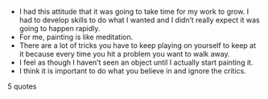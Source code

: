  - I had this attitude that it was going to take time for my work to grow. I had to develop skills to do what I wanted and I didn’t really expect it was going to happen rapidly.
 - For me, painting is like meditation.
 - There are a lot of tricks you have to keep playing on yourself to keep at it because every time you hit a problem you want to walk away.
 - I feel as though I haven’t seen an object until I actually start painting it.
 - I think it is important to do what you believe in and ignore the critics.

5 quotes